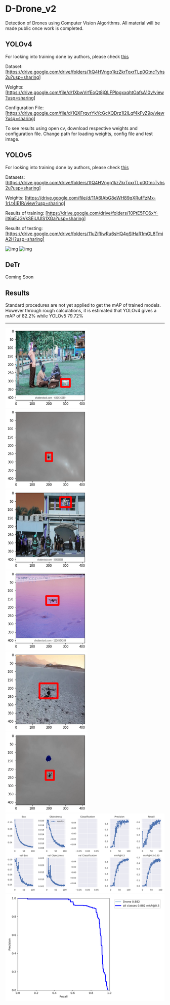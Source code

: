 # D-Drone_v2
Detection of Drones using Computer Vision Algorithms. All material will be made public once work is completed.

## YOLOv4
For looking into training done by authors, please check [this](https://drive.google.com/drive/folders/1qosbtve6zrhd6gshnDk1bTbSAV4usseY?usp=sharing)

Dataset: [https://drive.google.com/drive/folders/1tQ4HVngp1kzZkrToxrTLp0GtncTyhs2u?usp=sharing]

Weights: [https://drive.google.com/file/d/1XbwVrfEoQt8jQLFPlpgxxqhtOafsA10y/view?usp=sharing]

Configuration File: [https://drive.google.com/file/d/1QXFrqyrYkYcGcXQDrz1l2ILqf4kFyZ9p/view?usp=sharing]

To see results using open cv, download respective weights and configuration file. Change path for loading weights, config file and test image.


## YOLOv5
For looking into training done by authors, please check [this](https://drive.google.com/drive/folders/14Tfz8pdNqrTzAwVxs0HB1jbRtyVD1Tw5?usp=sharing)

Datasets: [https://drive.google.com/drive/folders/1tQ4HVngp1kzZkrToxrTLp0GtncTyhs2u?usp=sharing]

Weights: [https://drive.google.com/file/d/11A6IAbG8eWH89qXRufFzMx-1rLt4IE1R/view?usp=sharing]

Results of training: [https://drive.google.com/drive/folders/10PtE5FC6xY-ilt6aEJGVkSEiUUlS1XGa?usp=sharing]

Results of testing: [https://drive.google.com/drive/folders/11uZifIiwRu6sHQ4qSIHaR1mGL8TmiA2H?usp=sharing]

![img](Output/7.png)
![img](Output/8.png)

 
## DeTr
Coming Soon

## Results
Standard procedures are not yet applied to get the mAP of trained models. However through rough calculations, it is estimated that YOLOv4 gives a mAP of 82.2% while YOLOv5 79.72%

---
![img](Output/1.png)
![img](Output/2.png)
![img](Output/3.png)
![img](Output/4.png)
![img](Output/5.png)
![img](Output/6.png)
![img](Output/results.png)
![img](Output/PR_curve.png)
